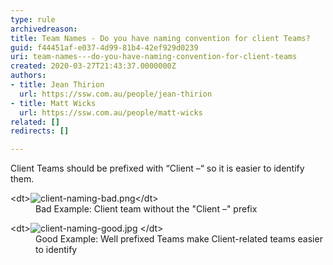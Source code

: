 ```yaml
---
type: rule
archivedreason: 
title: Team Names - Do you have naming convention for client Teams?
guid: f44451af-e037-4d99-81b4-42ef929d0239
uri: team-names---do-you-have-naming-convention-for-client-teams
created: 2020-03-27T21:43:37.0000000Z
authors:
- title: Jean Thirion
  url: https://ssw.com.au/people/jean-thirion
- title: Matt Wicks
  url: https://ssw.com.au/people/matt-wicks
related: []
redirects: []

---
```


Client Teams should be prefixed with “Client –“ so it is easier to identify them.

<!--endintro-->
<dl class="badImage">&lt;dt&gt;<img src="client-naming-bad.png" alt="client-naming-bad.png">&lt;/dt&gt;<dd>Bad Example: Client team without the "Client –" prefix</dd></dl><dl class="goodImage">&lt;dt&gt;<img src="client-naming-good.jpg" alt="client-naming-good.jpg">
&lt;/dt&gt;<dd>Good Example: Well prefixed Teams make Client-related teams easier to identify</dd></dl>
